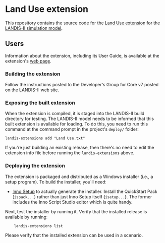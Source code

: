 # Land Use extension

This repository contains the source code for the [Land Use extension][] for the [LANDIS-II simulation model][].

[Land Use extension]: https://github.com/LANDIS-II-Foundation/Extension-Land-Use-Plus/blob/master/docs/index.md
[LANDIS-II simulation model]: http:/www.landis-ii.org

## Users

Information about the extension, including its User Guide, is available at the extension's [web page][Land Use Extension].

### Building the extension

Follow the instructions posted to the Developer's Group for Core v7 posted on the LANDIS-II web site.

### Exposing the built extension

When the extension is compiled, it is staged into the LANDIS-II build
directory for testing.  The LANDIS-II model needs to be informed that this
built extension is available for loading.  To do this, you need to run this
command at the command prompt in the project's `deploy/` folder:

    landis-extensions add "Land Use.txt"

If you're just building an existing release, then there's no need to edit the
extension info file before running the `landis-extensions` above.

### Deploying the extension

The extension is packaged and distributed as a Windows installer (i.e., a
setup program).  To build the installer, you'll need:

* [Inno Setup][] to actually generate the installer.  Install the QuickStart
  Pack (`ispack...`) rather than just Inno Setup itself (`isetup...`).  The
  former includes the Inno Script Studio editor which is quite handy.

[Inno Setup]: http://www.jrsoftware.org/isinfo.php

Next, test the installer by running it.  Verify that the installed release is
   available by running:

        landis-extensions list

Please verify that the installed extension can be used in a scenario.
